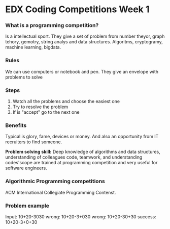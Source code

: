 # EDX Coding Competitions Week 1

### What is a programming competition?
Is a intellectual sport. They give a set of problem from number theyor, graph tehory, gemotry, string analys and data structures. Algoritms, cryptogramy, machine learning, bigdata.

### Rules
We can use computers or notebook and pen. They give an envelope with problems to solve

### Steps

1. Watch all the problems and choose the easiest one
2. Try to resolve the problem
3. If is "accept" go to the next one

### Benefits
Typical is glory, fame, devices or money. And also an opportunity from IT recruiters to find someone.

**Problem solving skill:** Deep knowledge of algorithms and data structures, understanding of colleagues code, teamwork, and understanding codes'scope are trained at programming competition and very useful for software engineers.

### Algorithmic Programming competitions
ACM International Collegiate Programming Contenst. 

### Problem example
Input: 10+20-3030
wrong: 10+20-3+030
wrong: 10+20-30+30
success: 10+20-3+0+30